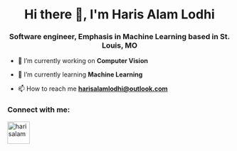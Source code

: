 <h1 align="center">Hi there 👋, I'm Haris Alam Lodhi</h1>
<h3 align="center">Software engineer, Emphasis in Machine Learning based in St. Louis, MO</h3>

- 🔭 I’m currently working on **Computer Vision**

- 🌱 I’m currently learning **Machine Learning**

- 📫 How to reach me **harisalamlodhi@outlook.com**

<h3 align="left">Connect with me:</h3>
<p align="left">
<a href="https://www.linkedin.com/in/harisalamlodhi" target="blank"><img align="center" src="https://upload.wikimedia.org/wikipedia/commons/c/ca/LinkedIn_logo_initials.png" alt="harisalam" height="50" width="50" /></a>
</p>
